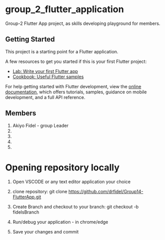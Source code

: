 # group_2_flutter_application

Group-2 Flutter App project, as skills developing playground for members.

## Getting Started

This project is a starting point for a Flutter application.

A few resources to get you started if this is your first Flutter project:

- [Lab: Write your first Flutter app](https://docs.flutter.dev/get-started/codelab)
- [Cookbook: Useful Flutter samples](https://docs.flutter.dev/cookbook)

For help getting started with Flutter development, view the
[online documentation](https://docs.flutter.dev/), which offers tutorials,
samples, guidance on mobile development, and a full API reference.

## Members
1. Akiyo Fidel - group Leader
2. 
3.
4.
5.

# Opening repository locally
1. Open VSCODE or any text editor application your choice

2. clone repository: 
git clone https://github.com/drfidel/Group14-FlutterApp.git

3. Create Branch and checkout to your branch:
git checkout -b fidelsBranch


3. Run/debug your application - in chrome/edge

4. Save your changes and commit